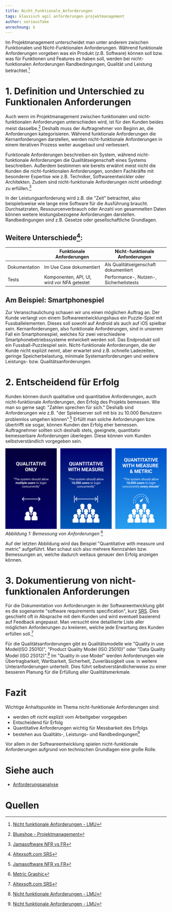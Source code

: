 ```yaml
---
title: Nicht_Funktionale_Anforderungen
tags: klassisch agil anforderungen projektmanagement
author: seriousTake
anrechnung: k
---
```


Im Projektmanagement unterscheidet man unter anderem zwischen Funktionalen und Nicht-Funktionalen Anforderungen.
Während funktionale Anforderungen vorgeben was ein Produkt (z.B. Software) können soll bzw. was für Funktionen und Features es haben soll,
werden bei nicht-funktionalen Anforderungen Randbedingungen, Qualität und Leistung betrachtet.[^1]

# 1. Definition und Unterschied zu Funktionalen Anforderungen

Auch wenn im Projektmanagement zwischen funktionalen und nicht-funktionalen Anforderungen unterschieden wird, ist für den Kunden beides
meist dasselbe.[^2] Deshalb muss der Auftragnehmer von Beginn an, die Anforderungen kategorisieren.
Während funktionale Anforderungen die Kernanforderungen darstellen, werden nicht-funktionale Anforderungen in einem iterativen Prozess
weiter ausgebaut und verbessert.

Funktionale Anforderungen beschreiben ein System, während nicht-funktionale Anforderungen die Qualitätseigenschaft eines Systems beschreiben.
Außerdem bestimmen wie bereits erwähnt meist nicht die Kunden die nicht-funktionalen Anforderungen, sondern Fachkräfte mit besonderer Expertise
wie z.B. Techniker, Softwareentwickler oder Architekten. Zudem sind nicht-funktionale Anforderungen nicht unbedingt zu erfüllen.[^3]

In der Leistungsanforderung wird z.B. die "Zeit" betrachtet, also beispielsweise wie lange eine Software für die Ausführung braucht. Durchsatzraten, Ressourcenverbrauch
oder Anzahl von gesammelten Daten können weitere leistungsbezogene Anforderungen darstellen. Randbedingungen sind z.B. Gesetze oder gesellschaftliche Grundlagen.

## Weitere Unterschiede[^5]:

|| Funktionale Anforderungen  | Nicht-funktionale Anforderungen |
| ------------- | ------------- | ------------- |
|Dokumentation| Im Use Case dokumentiert  | Als Qualitätseigenschaft dokumentiert  |
|Tests| Komponenten, API, UI, wird vor NFA getestet  | Performance-, Nutzen-, Sicherheitstests  |

## Am Beispiel: Smartphonespiel

Zur Veranschaulichung schauen wir uns einen möglichen Auftrag an. Der Kunde verlangt von einem Softwareentwicklungshaus ein Puzzle-Spiel mit Fussballelementen.
Dieses soll sowohl auf Android als auch auf iOS spielbar sein. 
Kernanforderungen, also funktionale Anforderungen, sind in unserem Fall ein Smartphonespiel, welches für zwei verschiedene Smartphonebetriebssysteme entwickelt werden soll.
Das Endprodukt soll ein Fussball-Puzzlespiel sein.
Nicht-funktionale Anforderungen, die der Kunde nicht explizit nennt, aber erwartet sind z.B. schnelle Ladezeiten, geringe Speicherbelastung, minimale Systemanforderungen
und weitere Leistungs- bzw. Qualitätsanforderungen.

# 2. Entscheidend für Erfolg

Kunden können durch qualitative und quantitative Anforderungen, auch nicht-funktionale Anforderungen, den Erfolg des Projekts bemessen.
Wie man so gerne sagt: "Zahlen sprechen für sich."
Deshalb sind Anforderungen wie z.B. "der Spieleserver soll mit bis zu 10.000 Benutzern problemlos umgehen können".[^3]
Erfüllt man solche Anforderungen bzw. übertrifft sie sogar, können Kunden den Erfolg eher bemessen.
Auftragnehmer sollten sich deshalb stets, geeignete, quantitativ bemesserbare Anforderungen überlegen. Diese können vom Kunden
selbstverständlich vorgegeben sein.

![requirement_measurement](Nicht_Funktionale_Anforderungen/graphic3.png)
*Abbildung 1: Bemessung von Anforderungen* [^4]

Auf der letzten Abbildung wird das Beispiel "Quantitative with measure und metric" aufgeführt.
Man schaut sich also mehrere Kennzahlen bzw. Bemessungen an, welche dadurch weitaus genauer den Erfolg anzeigen können.

# 3. Dokumentierung von nicht-funktionalen Anforderungen

Für die Dokumentation von Anforderungen in der Softwareentwicklung gibt es die sogenannte "software requirements specification", kurz [SRS](https://www.altexsoft.com/blog/software-requirements-specification/). Dies geschieht oft in Absprache mit dem Kunden und wird eventuell basierend auf Feedback
angepasst. Man versucht eine detaillierte Liste aller möglichen Anforderungen zu kreiieren, welche jede Erwartung des Kunden erfüllen soll.[^5]

Für die Qualitätsanforderungen gibt es Qualitätsmodelle wie "Quality in use Model(ISO 25010)", "Product Quality Model (ISO 25010)" oder "Data Quality Model (ISO 25012)".[^1]
Im "Quality in use Model" werden Anforderungen wie Übertragbarkeit, Wartbarkeit, Sicherheit, Zuverlässigkeit usw. in weitere Unteranforderungen unterteilt.
Dies führt selbstverständlicherweise zu einer besseren Planung für die Erfüllung aller Qualitätsmerkmale.

# Fazit

Wichtige Anhaltspunkte im Thema nicht-funktionale Anforderungen sind:

* werden oft nicht explizit vom Arbeitgeber vorgegeben
* Entscheidend für Erfolg
* Quantitative Anforderungen wichtig für Messbarkeit des Erfolgs
* bestehen aus Qualitäts-, Leistungs- und Randbedingungen[^1]

Vor allem in der Softwareentwicklung spielen nicht-funktionale Anforderungen aufgrund von technischen Grundlagen eine große Rolle.


# Siehe auch

* [Anforderungsanalyse](https://www.can-do.de/info/wissen/anforderungsanalyse#:~:text=Beim%20Durchf%C3%BChren%20einer%20Anforderungsanalyse%20wird,werden%20in%20einem%20Lastenheft%20festgehalten.)


# Quellen

[^1]: [Nicht funktionale Anforderungen - LMU](https://www.pst.ifi.lmu.de/Lehre/wise-15-16/jur-pm/braun-praesentation.pdf)
[^2]: [Blueshoe - Projektmanagement](https://www.blueshoe.de/blog/anforderungsanalyse-projektmanagement/)
[^3]: [Jamasoftware NFR vs FR](https://www.jamasoftware.com/requirements-management-guide/writing-requirements/functional-vs-non-functional-requirements)
[^4]: [Metric Graphic](https://www.jamasoftware.com/media/2021/03/graphic3.png)
[^5]: [Altexsoft.com SRS](https://www.altexsoft.com/blog/business/functional-and-non-functional-requirements-specification-and-types/)

